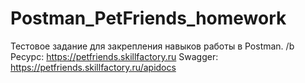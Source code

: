 # Postman_PetFriends_homework
Тестовое задание для закрепления навыков работы в Postman. /b
Ресурс: https://petfriends.skillfactory.ru
Swagger: https://petfriends.skillfactory.ru/apidocs
